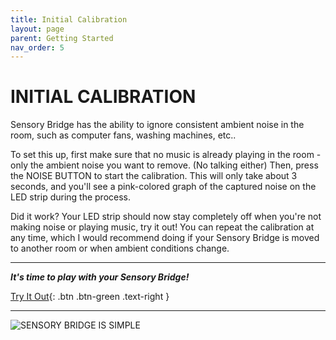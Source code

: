 ```yaml
---
title: Initial Calibration
layout: page
parent: Getting Started
nav_order: 5
---
```


# INITIAL CALIBRATION

Sensory Bridge has the ability to ignore consistent ambient noise in the room, such as computer fans, washing machines, etc..

To set this up, first make sure that no music is already playing in the room - only the ambient noise you want to remove. (No talking either) Then, press the <sb-button>NOISE BUTTON</sb-button> to start the calibration. This will only take about 3 seconds, and you'll see a pink-colored graph of the captured noise on the LED strip during the process.

Did it work? Your LED strip should now stay completely off when you're not making noise or playing music, try it out! You can repeat the calibration at any time, which I would recommend doing if your Sensory Bridge is moved to another room or when ambient conditions change.

-------------------------------------------------------

***It's time to play with your Sensory Bridge!***

[Try It Out](https://connornishijima.github.io/sensory_bridge_docs/try_it_out.html){: .btn .btn-green .text-right }

-------------------------------------------------------

![SENSORY BRIDGE IS SIMPLE](https://github.com/connornishijima/sensory_bridge_docs/blob/main/img/14.jpg?raw=true)
